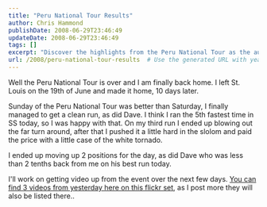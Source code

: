 ```yaml
---
title: "Peru National Tour Results"
author: Chris Hammond
publishDate: 2008-06-29T23:46:49
updateDate: 2008-06-29T23:46:49
tags: []
excerpt: "Discover the highlights from the Peru National Tour as the author shares their experiences from the event, including their fastest time."
url: /2008/peru-national-tour-results  # Use the generated URL with year
---
```

<p>Well the Peru National Tour is over and I am finally back home. I left St. Louis on the 19th of June and made it home, 10 days later.</p> <p>Sunday of the Peru National Tour was better than Saturday, I finally managed to get a clean run, as did Dave. I think I ran the 5th fastest time in SS today, so I was happy with that. On my third run I ended up blowing out the far turn around, after that I pushed it a little hard in the slolom and paid the price with a little case of the white tornado.</p> <p>I ended up moving up 2 positions for the day, as did Dave who was less than 2 tenths back from me on his best run today.</p> <p>I'll work on getting video up from the event over the next few days. <a href="https://www.flickr.com/photos/chammond/sets/72157605893623417/">You can find 3 videos from yesterday here on this flickr set</a>, as I post more they will also be listed there..</p>

